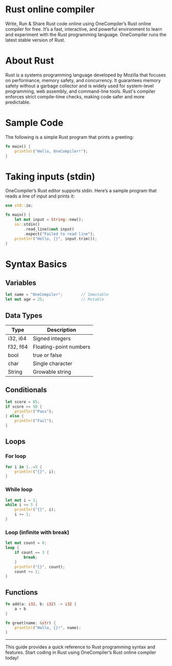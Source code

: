 # Rust online compiler

Write, Run & Share Rust code online using OneCompiler’s Rust online compiler for free. It’s a fast, interactive, and powerful environment to learn and experiment with the Rust programming language. OneCompiler runs the latest stable version of Rust.

# About Rust

Rust is a systems programming language developed by Mozilla that focuses on performance, memory safety, and concurrency. It guarantees memory safety without a garbage collector and is widely used for system-level programming, web assembly, and command-line tools. Rust's compiler enforces strict compile-time checks, making code safer and more predictable.

# Sample Code

The following is a simple Rust program that prints a greeting:

```rust
fn main() {
    println!("Hello, OneCompiler!");
}
```

# Taking inputs (stdin)

OneCompiler’s Rust editor supports stdin. Here’s a sample program that reads a line of input and prints it:

```rust
use std::io;

fn main() {
    let mut input = String::new();
    io::stdin()
        .read_line(&mut input)
        .expect("Failed to read line");
    println!("Hello, {}", input.trim());
}
```

# Syntax Basics

## Variables

```rust
let name = "OneCompiler";        // Immutable
let mut age = 25;                // Mutable
```

## Data Types

| Type     | Description            |
| -------- | ---------------------- |
| i32, i64 | Signed integers        |
| f32, f64 | Floating-point numbers |
| bool     | true or false          |
| char     | Single character       |
| String   | Growable string        |

## Conditionals

```rust
let score = 85;
if score >= 50 {
    println!("Pass");
} else {
    println!("Fail");
}
```

## Loops

### For loop

```rust
for i in 1..=5 {
    println!("{}", i);
}
```

### While loop

```rust
let mut i = 1;
while i <= 5 {
    println!("{}", i);
    i += 1;
}
```

### Loop (infinite with break)

```rust
let mut count = 0;
loop {
    if count == 3 {
        break;
    }
    println!("{}", count);
    count += 1;
}
```

## Functions

```rust
fn add(a: i32, b: i32) -> i32 {
    a + b
}

fn greet(name: &str) {
    println!("Hello, {}!", name);
}
```

---

This guide provides a quick reference to Rust programming syntax and features. Start coding in Rust using OneCompiler’s Rust online compiler today!
